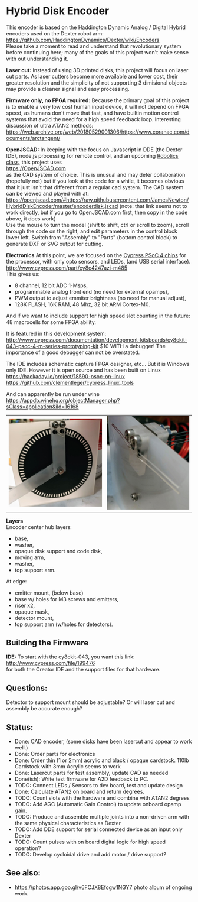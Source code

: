 # Hybrid Disk Encoder

This encoder is based on the Haddington Dynamic Analog / Digital Hybrid encoders used on the Dexter robot arm:<br>
https://github.com/HaddingtonDynamics/Dexter/wiki/Encoders
<br>Please take a moment to read and understand that revolutionary system before continuing here; many of the goals of this project won't
make sense with out understanding it.

**Laser cut:** Instead of using 3D printed disks, this project will focus on laser cut parts. As laser cutters become more available and lower cost, 
their greater resolution and the simplicity of not supporting 3 dimisional objects may provide a cleaner signal and easy processing.

**Firmware only, no FPGA required:** Because the primary goal of this project is to enable a very low cost human input device, it will not depend on FPGA speed, as humans
don't move that fast, and have builtin motion control systems that avoid the need for a high speed feedback loop. Interesting discussion of ultra ATAN2 methods:
https://web.archive.org/web/20180529001306/https://www.coranac.com/documents/arctangent/

**OpenJSCAD:** In keeping with the focus on Javascript in DDE (the Dexter IDE), node.js processing for remote control, and an upcoming 
<a href="https://github.com/JamesNewton/AdvancedRoboticsWithJavascript/wiki">Robotics class</a>, this project uses<br>
https://OpenJSCAD.com
<br>as the CAD system of choice. This is unusual and may deter collaboration (hopefully not) but if you look at the code for a while,
it becomes obvious that it just isn't that different from a regular cad system. The CAD system can be viewed and played with at:<br>
https://openjscad.com/#https://raw.githubusercontent.com/JamesNewton/HybridDiskEncoder/master/encoderdisk.jscad
(note: that link seems not to work directly, but if you go to OpenJSCAD.com first, then copy in the code above, it does work)
<br>Use the mouse to turn the model (shift to shift, ctrl or scroll to zoom), scroll through the code on the right, 
and edit parameters in the control block lower left. Switch from "Assembly" to "Parts" (bottom control block) to generate DXF or SVG
output for cutting. 

**Electronics** At this point, we are focused on the 
<A href="http://www.cypress.com/products/32-bit-arm-cortex-m0-psoc-4200-programmable-digital-blocks">Cypress PSoC 4 chips</A>
for the processor, with only opto sensors, and LEDs, (and USB serial interface).<br>
http://www.cypress.com/part/cy8c4247azi-m485
<br>This gives us:
- 8 channel, 12 bit ADC 1-Msps, 
- programmable analog front end (no need for external opamps), 
- PWM output to adjust emmiter brightness (no need for manual adjust),
- 128K FLASH, 16K RAM, 48 Mhz, 32 bit ARM Cortex-M0.

And if we want to include support for high speed slot counting in the future: 48 macrocells for some FPGA ability. 

It is featured in this development system:<br>
http://www.cypress.com/documentation/development-kitsboards/cy8ckit-043-psoc-4-m-series-prototyping-kit $10 WITH a debugger!
The importance of a good debugger can not be overstated. 

The IDE includes schematic capture FPGA designer, etc... But it is Windows only IDE. However it is open source and has been 
built on Linux<br>
https://hackaday.io/project/18590-psoc-on-linux <br>
https://github.com/clementleger/cypress_linux_tools

And can apparently be run under wine<br>
https://appdb.winehq.org/objectManager.php?sClass=application&iId=16168

<table><tr><td>
<img src="https://raw.githubusercontent.com/JamesNewton/HybridDiskEncoder/master/docs/HybridEncoderFront.jpg">
  </td><td>
<img src="https://raw.githubusercontent.com/JamesNewton/HybridDiskEncoder/master/docs/HybridEncoderBack.jpg" >
  </td></tr></table>
  
**Layers**<br>
Encoder center hub layers: 
- base, 
- washer,
- opaque disk support and code disk, 
- moving arm, 
- washer, 
- top support arm. 

At edge:
- emitter mount, (below base)
- base w/ holes for M3 screws and emitters, 
- riser x2,
- opaque mask, 
- detector mount, 
- top support arm (w/holes for detectors). 

## Building the Firmware
**IDE:** To start with the cy8ckit-043, you want this link:<br>
http://www.cypress.com/file/199476
<br>for both the Creator IDE and the support files for that hardware. 

## Questions:
Detector to support mount should be adjustable? Or will laser cut and assembly be accurate enough?

## Status:
- Done: CAD encoder, (some disks have been lasercut and appear to work well.)
- Done: Order parts for electronics
- Done: Order thin (1 or 2mm) acrylic and black / opaque cardstock. 110lb Cardstock with 3mm Acrylic seems to work
- Done: Lasercut parts for test assembly, update CAD as needed
- Done(ish): Write test firmware for A2D feedback to PC. 
- TODO: Connect LEDs / Sensors to dev board, test and update design 
- Done: Calculate ATAN2 on board and return degrees. 
- TODO: Count slots with the hardware and combine with ATAN2 degrees
- TODO: Add AGC (Automatic Gain Control) to update onboard opamp gain.
- TODO: Produce and assemble multiple joints into a non-driven arm with the same physical characteristics as Dexter
- TODO: Add DDE support for serial connected device as an input only Dexter
- TODO: Count pulses with on board digital logic for high speed operation?
- TODO: Develop cycloidal drive and add motor / drive support?

## See also:
- https://photos.app.goo.gl/v6FCJX8Efcgw1NGY7 photo album of ongoing work. 
